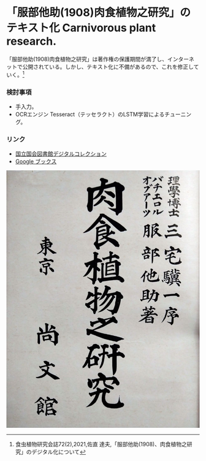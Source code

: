 # 「服部他助(1908)肉食植物之研究」のテキスト化 Carnivorous plant research.

「服部他助(1908)肉食植物之研究」は著作権の保護期間が満了し、インターネットで公開されている。しかし、テキスト化に不備があるので、これを修正していく。[^1]
[^1]: 食虫植物研究会誌72(2),2021,佐直 達夫,「服部他助(1908)、肉食植物之研究」のデジタル化について

### 検討事項
- 手入力。
- OCRエンジン Tesseract（テッセラクト）のLSTM学習によるチューニング。

### リンク
- [国立国会図書館デジタルコレクション](https://dl.ndl.go.jp/)
- [Google ブックス](https://books.google.co.jp/)

![肉食植物之研究](Title_page.jpg)
